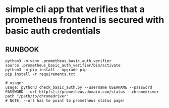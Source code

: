 # simple cli app that verifies that a prometheus frontend is secured with basic auth credentials

## RUNBOOK
    python3 -m venv .prometheus_basic_auth_verifier 
    source .prometheus_basic_auth_verifier/bin/activate
    python3 -m pip install --upgrade pip
    pip install -r requirements.txt

    # usage:
    usage: python3 check_basic_auth.py --username USERNAME --password PASSWORD --url http(s)://prometheus.domain.com/status --chromedriver-path "/path/to/chromedriver"
    # NOTE: --url has to point to prometheus status page!
